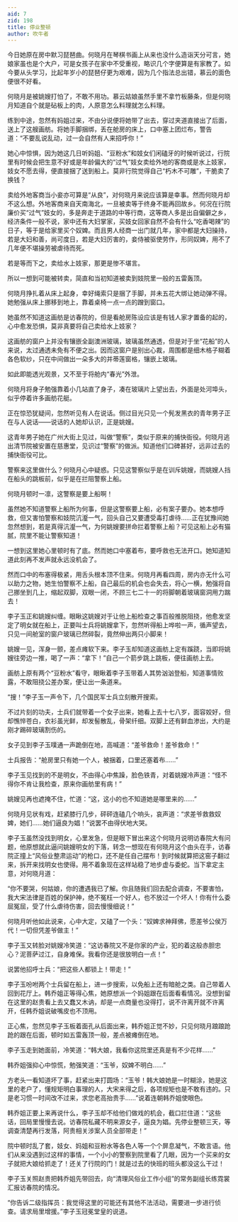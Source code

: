 ```yaml
---
aid: 7
zid: 198
title: 停业整顿
author: 吹牛者
---
```


今日她原在房中默习琵琶曲。何晓月在琴棋书画上从来也没什么造诣天分可言，她娘家虽也是个大户，可是女孩子在家中不受重视，略识几个字便算是有家教了。如今要从头学习，比起年岁小的琵琶仔更为艰难，因为几个指法总出错，慕云的面色便很不好看。

何晓月是被姚嫂打怕了，不敢不用功。慕云姑娘虽然手里不拿竹板藤条，但是何晓月知道自个就是砧板上的肉，人原意怎么料理就怎么料理。

练到中途，忽然有妈姐过来，不由分说便将她带了出去，穿过夹道直接出了后面，送上了这艘画舫。将她手脚捆绑，丢在舱房的床上，口中塞上团烂布，警告道：“不要乱说乱动，过一会自然有人来招呼你！”

她心中惊惧，因为她这几日听妈姐、“豆粉水”和妓女们闲磕牙的时候听说过，行院里有时候会把生意不好或是年龄偏大的“过气”妓女卖给外地的客商或是水上妓家，妓女不愿去得，便直接捆了送到船上。莫非行院觉得自己“朽木不可雕”，干脆卖了换钱？

卖给外地客商当小妾亦可算是“从良”，对何晓月来说应该算是幸事。然而何晓月却不这么想。外地客商来自天南海北，一旦被卖等于终身不能再回故乡。何况在行院廉价买“过气”妓女的，多是奔走于道路的中等行商，这等商人多是出自偏僻之乡，经济条件一般不说，家中还有大妇掌家，买妓女回家自然不会有什么“吃香喝辣”的日子，等于是给家里买个奴婢。而且男人经商一出门就几年，家中都是大妇操持，若是大妇和善，尚可度日，若是大妇厉害的，妾侍被驱使劳作，形同奴婢，用不了几年便不堪操劳被虐待而死。

若是等而下之，卖给水上妓家，那更是惨不堪言。

所以一想到可能被转卖，简直和当初知道被卖到妓院里一般的五雷轰顶。

何晓月挣扎着从床上起身，幸好绳索只是捆了手脚，并未五花大绑让她动弹不得。她勉强从床上挪移到地上，靠着桌椅一点一点的蹭到窗口。

她虽然不知道这画舫是访春院的，但是看舱房陈设应该是有钱人家才置备的起的，心中愈发恐惧，莫非真要将自己卖给水上妓家？

这画舫的窗户上并没有镶嵌全副澳洲玻璃，玻璃虽然通透，但是对于坐“花船”的人来说，太过通透未免有不便之出。因而这窗户是别出心裁，周围都是细木格子糊着各色软纱，只在中间做出一朵多大的并蒂莲窗格，镶嵌上玻璃。

如此即能透光观景，又不至于将舱内“春光”外泄。

何晓月将身子勉强靠着小几站直了身子，凑在玻璃片上望出去，外面是处河埠头，似乎停着许多画舫花艇。

正在惊恐犹疑间，忽然听见有人在说话。侧过目光只见一个髡发黑衣的青年男子正在与人说话――说话的人她却认识，正是姚嫂。

这青年男子她在广州大街上见过，叫做“警察”，类似于原来的捕快衙役。何晓月逃出清节院被安置在慈惠堂，见识过“警察”的做派。知道他们口碑甚好，远非过去的捕快衙役可比。

警察来这里做什么？何晓月心中疑惑。只见这警察似乎是在训斥姚嫂，而姚嫂人挡在船头的跳板前，似乎是在拦阻警察上船。

何晓月顿时一凛，这警察是要上船啊！

虽然她不知道警察上船所为何事，但是这警察要上船，必有案子要办。她本想呼救，但又害怕警察和妓院沆瀣一气，回头自己又要遭受毒打虐待……正在犹豫间她忽然想到，若是真得沆瀣一气，为何姚嫂要拼命拦着警察上船？可见这船上必有猫腻，院里不能让警察知道！

一想到这里她心里顿时有了底。然而她口中塞着布，要呼救也无法开口。她知道知道此刻再不发声就永远没机会了。

然而口中的布塞得极紧，用舌头根本顶不住来。何晓月再看四周，房内亦无什么可以助力之物，她生怕警察不上船，自己最后的机会也会失去，将心一横，勉强将自己挪坐到几上，缩起双脚，双眼一闭，不顾三七二十一的将脚朝着玻璃窗洞用力踹去！

李子玉正和姚嫂纠缠。眼瞅这姚嫂对于让他上船检查之事百般推脱阻挠，他愈发坚定了明女就在船上，正要叫士兵将姚嫂拿下，忽然听得船上哗啦一声，循声望去，只见一间舱室的窗户玻璃已然碎裂，竟然伸出两只小脚来！

姚嫂一见，浑身一颤，差点瘫软下来。李子玉却知道这画舫上定有蹊跷，当即将姚嫂往旁边一推，喝了一声：“拿下！”自己一个箭步跳上跳板，便往画舫上去。

画舫上原有两个“豆粉水”看守，眼瞅着李子玉带着人其势汹汹登船，知道事情败露，不敢阻挠公差办案，便让出一条道来。

“搜！”李子玉一声令下，几个国民军士兵立刻散开搜索。

不过片刻的功夫，士兵们就带着一个女子出来，她看上去十七八岁，面容姣好，但却憔悴苍白，衣衫虽光鲜，却发髻散乱，骨架纤细。双脚上还有鲜血渗出，大约是刚才踢碎玻璃割伤的。

女子见到李子玉噗通一声跪倒在地，高喊道：“差爷救命！差爷救命！”

士兵报告：“舱房里只有她一个人，被捆着，口里还塞着布……”

李子玉见找到的不是明女，不由得心中焦躁，脸色铁青，对着姚嫂冷声道：“怪不得你不肯让我检查，原来你画舫里有病！”

姚嫂见再也遮掩不住，忙道：“这，这小的也不知道她是哪里来的……”

何晓月见状有戏，赶紧膝行几步，砰砰连磕几个响头，哀声道：“求差爷救救奴婢，她们……她们逼良为娼！”说罢不由得伏地大哭。

李子玉虽然没找到明女，心里发急，但是眼下冒出来这个何晓月说明访春院大有问题，他原想就此逼问姚嫂明女的下落，转念一想现在有何晓月这个由头在手，访春院正撞上“风俗业整肃运动”的枪口，还不是任自己摆布！到时候就算把这窑子翻过来，拆开来找明女也使得。用不着象现在这样站稳了地步虚与委蛇。当下拿定主意，对何晓月道：

“你不要哭，何姑娘，你的遭遇我已了解。你且随我们回去配合调查，不要害怕，我大宋法律是百姓的保护神，绝不冤枉一个好人，也不放过一个坏人！你有什么委屈冤屈，受了什么虐待伤害，回去慢慢细说！”

何晓月听他如此说来，心中大定，又磕了一个头：“奴婢求神拜佛，愿差爷公侯万代！一切但凭差爷做主！”

李子玉又转脸对姚嫂冷笑道：“这访春院又不是你家的产业，犯的着这般赤胆忠心？泥菩萨过江，自身难保。我看你还是很放明白一点！”

说罢他招呼士兵：“把这些人都锁上！带走！”

李子玉吩咐两个士兵留在船上，进一步搜索，以免船上还有暗舱之类。自己带着人回到花厅上。韩乔姐正等得心焦，她原想派一个妈姐跟在后面看看情况。没想到留在这里的赵贵看上去又蠢又木讷，却是一点商量也没得打，说不许离开就不许离开，任韩乔姐说破嘴皮也不顶用。

正心焦，忽然见李子玉板着面孔从后面出来，韩乔姐正觉不妙，只见何晓月踉踉跄跄的跟在后面，顿时如五雷轰顶一般，差点被瘫倒在地。

李子玉走到她面前，冷笑道：“韩大娘，我看你这院里还真是有不少花样……”

韩乔姐强抑心中惊慌，勉强笑道：“玉爷，奴婢不明白……”

方老头一看知道坏了事，赶紧出来打圆场：“玉爷！韩大娘她是一时糊涂，她是这里的老户了，懂规矩明白事理的人，大宋来得之后，各项规矩也是不敢有违的。只是老习惯一时间改不过来，求您老高抬贵手……”说着连朝韩乔姐使眼色。

韩乔姐正要上来再说什么，李子玉却不给他们做戏的机会，截口拦住道：“这些话，回局里慢慢去说。访春院私藏不明来源女子，逼良为娼。先停业整顿三天，等调查清楚再行发落，阿贵相关涉案人员全部带走！”

院中顿时乱了套，妓女、妈姐和豆粉水等各色人等一个个屏息凝气，不敢言语。他们从来没遇到过这样的事情，一个小小的警察到院里看了几眼，因为一个买来的女子就把大娘给抓走了！还关了行院的门！就是过去的快班的班头都没这么干过！

李子玉关照赵贵把韩乔姐先带回去，向“清理风俗业工作小组”的常务副组长练霓裳汇报访春院的情况。

“你告诉二级指挥员：我觉得这里的可能还有其他不法活动，需要进一步进行侦查。请求局里增援。”李子玉冠冕堂皇的说道。
